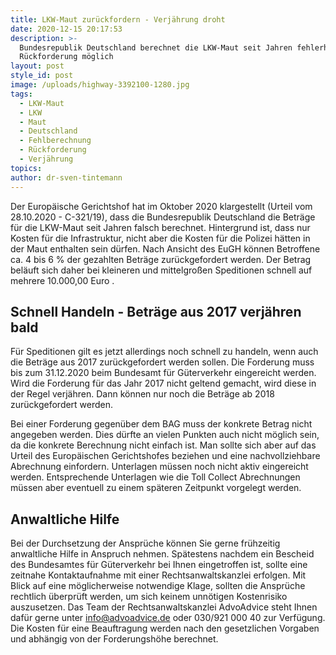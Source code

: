 ```yaml
---
title: LKW-Maut zurückfordern - Verjährung droht
date: 2020-12-15 20:17:53
description: >-
  Bundesrepublik Deutschland berechnet die LKW-Maut seit Jahren fehlerhaft.
  Rückforderung möglich
layout: post
style_id: post
image: /uploads/highway-3392100-1280.jpg
tags:
  - LKW-Maut
  - LKW
  - Maut
  - Deutschland
  - Fehlberechnung
  - Rückforderung
  - Verjährung
topics:
author: dr-sven-tintemann
---
```


Der Europäische Gerichtshof hat im Oktober 2020 klargestellt (Urteil vom 28.10.2020 - C-321/19), dass die Bundesrepublik Deutschland die Beträge für die LKW-Maut seit Jahren falsch berechnet. Hintergrund ist, dass nur Kosten für die Infrastruktur, nicht aber die Kosten für die Polizei hätten in der Maut enthalten sein dürfen. Nach Ansicht des EuGH können Betroffene ca. 4 bis 6 % der gezahlten Beträge zurückgefordert werden. Der Betrag beläuft sich daher bei kleineren und mittelgro&szlig;en Speditionen schnell auf mehrere 10.000,00 Euro .&nbsp;

## **Schnell Handeln - Beträge aus 2017 verjähren bald**

Für Speditionen gilt es jetzt allerdings noch schnell zu handeln, wenn auch die Beträge aus 2017 zurückgefordert werden sollen. Die Forderung muss bis zum 31.12.2020 beim Bundesamt für Güterverkehr eingereicht werden. Wird die Forderung für das Jahr 2017 nicht geltend gemacht, wird diese in der Regel verjähren. Dann können nur noch die Beträge ab 2018 zurückgefordert werden.

Bei einer Forderung gegenüber dem BAG muss der konkrete Betrag nicht angegeben werden. Dies dürfte an vielen Punkten auch nicht möglich sein, da die konkrete Berechnung nicht einfach ist. Man sollte sich aber auf das Urteil des Europäischen Gerichtshofes beziehen und eine nachvollziehbare Abrechnung einfordern. Unterlagen müssen noch nicht aktiv eingereicht werden. Entsprechende Unterlagen wie die Toll Collect Abrechnungen müssen aber eventuell zu einem späteren Zeitpunkt vorgelegt werden.&nbsp;

## **Anwaltliche Hilfe&nbsp;**

Bei der Durchsetzung der Ansprüche können Sie gerne frühzeitig anwaltliche Hilfe in Anspruch nehmen. Spätestens nachdem ein Bescheid des Bundesamtes für Güterverkehr bei Ihnen eingetroffen ist, sollte eine zeitnahe Kontaktaufnahme mit einer Rechtsanwaltskanzlei erfolgen. Mit Blick auf eine möglicherweise notwendige Klage, sollten die Ansprüche rechtlich überprüft werden, um sich keinem unnötigen Kostenrisiko auszusetzen. Das Team der Rechtsanwaltskanzlei AdvoAdvice steht Ihnen dafür gerne unter [info@advoadvice.de](mailto:info@advoadvice.de) oder 030/921 000 40 zur Verfügung. Die Kosten für eine Beauftragung werden nach den gesetzlichen Vorgaben und abhängig von der Forderungshöhe berechnet.&nbsp;
